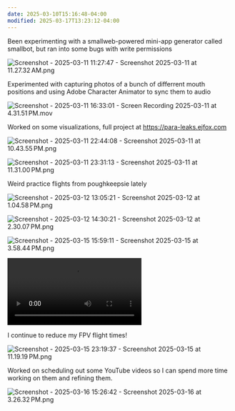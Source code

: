 ```yaml
---
date: 2025-03-10T15:16:48-04:00
modified: 2025-03-17T13:23:12-04:00
---
```


Been experimenting with a smallweb-powered mini-app generator called smallbot, but ran into some bugs with write permissions

![Screenshot - 2025-03-11 11:27:47 - Screenshot 2025-03-11 at 11.27.32 AM.png](http://res.cloudinary.com/ejf/image/upload/v1741706866/Screenshot_2025-03-11_at_11.27.32_AM.png)

Experimented with capturing photos of a bunch of differrent mouth positions and using Adobe Character Animator to sync them to audio

![Screenshot - 2025-03-11 16:33:01 - Screen Recording 2025-03-11 at 4.31.51 PM.mov](http://res.cloudinary.com/ejf/video/upload/v1741725178/Screen_Recording_2025-03-11_at_4.31.51_PM.gif)

Worked on some visualizations, full project at <https://para-leaks.ejfox.com>

![Screenshot - 2025-03-11 22:44:08 - Screenshot 2025-03-11 at 10.43.55 PM.png](http://res.cloudinary.com/ejf/image/upload/v1741747447/Screenshot_2025-03-11_at_10.43.55_PM.png)

![Screenshot - 2025-03-11 23:31:13 - Screenshot 2025-03-11 at 11.31.00 PM.png](http://res.cloudinary.com/ejf/image/upload/v1741750272/Screenshot_2025-03-11_at_11.31.00_PM.png)

Weird practice flights from poughkeepsie lately

![Screenshot - 2025-03-12 13:05:21 - Screenshot 2025-03-12 at 1.04.58 PM.png](http://res.cloudinary.com/ejf/image/upload/v1741799120/Screenshot_2025-03-12_at_1.04.58_PM.png)

![Screenshot - 2025-03-12 14:30:21 - Screenshot 2025-03-12 at 2.30.07 PM.png](http://res.cloudinary.com/ejf/image/upload/v1741804220/Screenshot_2025-03-12_at_2.30.07_PM.png)

![Screenshot - 2025-03-15 15:59:11 - Screenshot 2025-03-15 at 3.58.44 PM.png](http://res.cloudinary.com/ejf/image/upload/v1742068749/Screenshot_2025-03-15_at_3.58.44_PM.png)

![Screenshot - 2025-03-15 18:10:49 - Screen Recording 2025-03-15 at 6.08.32 PM.mov](http://res.cloudinary.com/ejf/video/upload/v1742076644/Screen_Recording_2025-03-15_at_6.08.32_PM.mov)

I continue to reduce my FPV flight times!

![Screenshot - 2025-03-15 23:19:37 - Screenshot 2025-03-15 at 11.19.19 PM.png](http://res.cloudinary.com/ejf/image/upload/v1742095176/Screenshot_2025-03-15_at_11.19.19_PM.png)

Worked on scheduling out some YouTube videos so I can spend more time working on them and refining them.

![Screenshot - 2025-03-16 15:26:42 - Screenshot 2025-03-16 at 3.26.32 PM.png](http://res.cloudinary.com/ejf/image/upload/v1742153201/Screenshot_2025-03-16_at_3.26.32_PM.png)
